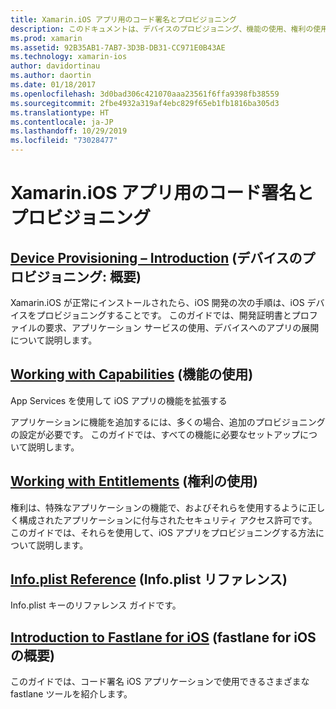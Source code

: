 ```yaml
---
title: Xamarin.iOS アプリ用のコード署名とプロビジョニング
description: このドキュメントは、デバイスのプロビジョニング、機能の使用、権利の使用、Info.plist ファイル、fastlane について説明するガイドにリンクしています。
ms.prod: xamarin
ms.assetid: 92B35AB1-7AB7-3D3B-DB31-CC971E0B43AE
ms.technology: xamarin-ios
author: davidortinau
ms.author: daortin
ms.date: 01/18/2017
ms.openlocfilehash: 3d0bad306c421070aaa23561f6ffa9398fb38559
ms.sourcegitcommit: 2fbe4932a319af4ebc829f65eb1fb1816ba305d3
ms.translationtype: HT
ms.contentlocale: ja-JP
ms.lasthandoff: 10/29/2019
ms.locfileid: "73028477"
---
```

# <a name="code-signing-and-provisioning-for-xamarinios-apps"></a>Xamarin.iOS アプリ用のコード署名とプロビジョニング

## <a name="device-provisioning--introductioniosget-startedinstallationdevice-provisioningindexmd"></a>[Device Provisioning – Introduction](~/ios/get-started/installation/device-provisioning/index.md) (デバイスのプロビジョニング: 概要)

Xamarin.iOS が正常にインストールされたら、iOS 開発の次の手順は、iOS デバイスをプロビジョニングすることです。 このガイドでは、開発証明書とプロファイルの要求、アプリケーション サービスの使用、デバイスへのアプリの展開について説明します。

## <a name="working-with-capabilitiescapabilitiesindexmd"></a>[Working with Capabilities](capabilities/index.md) (機能の使用)

App Services を使用して iOS アプリの機能を拡張する

アプリケーションに機能を追加するには、多くの場合、追加のプロビジョニングの設定が必要です。 このガイドでは、すべての機能に必要なセットアップについて説明します。

## <a name="working-with-entitlementsentitlementsmd"></a>[Working with Entitlements](entitlements.md) (権利の使用)

権利は、特殊なアプリケーションの機能で、およびそれらを使用するように正しく構成されたアプリケーションに付与されたセキュリティ アクセス許可です。 このガイドでは、それらを使用して、iOS アプリをプロビジョニングする方法について説明します。

## <a name="infoplist-referenceinfoplist-referencemd"></a>[Info.plist Reference](infoplist-reference.md) (Info.plist リファレンス)

Info.plist キーのリファレンス ガイドです。

## <a name="introduction-to-fastlane-for-iosiosdeploy-testprovisioningfastlaneindexmd"></a>[Introduction to Fastlane for iOS](~/ios/deploy-test/provisioning/fastlane/index.md) (fastlane for iOS の概要)

このガイドでは、コード署名 iOS アプリケーションで使用できるさまざまな fastlane ツールを紹介します。

